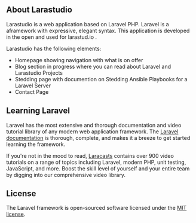 ## About Larastudio

Larastudio is a web application based on Laravel PHP. Laravel is a aframework with expressive, elegant syntax. This application is developed in the open and used for larastud.io .

Larastudio has the following elements:

- Homepage showing navigation with what is on offer
- Blog section in progress where you can read about Laravel and Larastudio Projects
- Stedding page with documention on Stedding Ansible Playbooks for a Laravel Server
- Contact Page

## Learning Laravel

Laravel has the most extensive and thorough documentation and video tutorial library of any modern web application framework. The [Laravel documentation](https://laravel.com/docs) is thorough, complete, and makes it a breeze to get started learning the framework.

If you're not in the mood to read, [Laracasts](https://laracasts.com) contains over 900 video tutorials on a range of topics including Laravel, modern PHP, unit testing, JavaScript, and more. Boost the skill level of yourself and your entire team by digging into our comprehensive video library.

## License

The Laravel framework is open-sourced software licensed under the [MIT license](http://opensource.org/licenses/MIT).